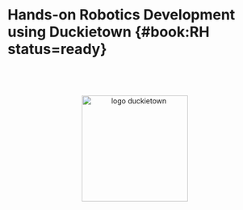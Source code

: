 # Hands-on Robotics Development using Duckietown {#book:RH status=ready}


<div id="logo-container">
    <img alt="logo duckietown" id="logo" src="Mack-and-duckietown.png"/>
</div>

<style>
    img#logo {
        width: 15em;
        margin-top: 4em;
        margin-bottom: 4em;
    }

    #logo-container {
    text-align: center;
    }
</style>

